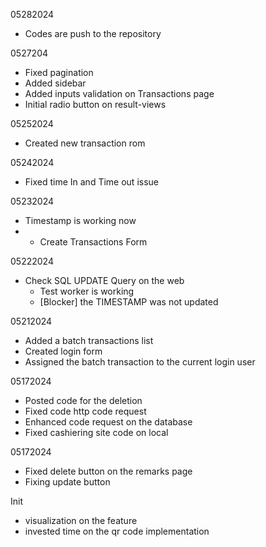 05282024
- Codes are push to the repository

0527204
- Fixed pagination
- Added sidebar
- Added inputs validation on Transactions page
- Initial radio button on result-views


05252024
- Created new transaction rom

05242024
- Fixed time In and Time out issue

05232024
- Timestamp is working now
- * Create Transactions Form

05222024
- Check SQL UPDATE Query on the web
  - Test worker is working
  - [Blocker] the TIMESTAMP was not updated


05212024
- Added a batch transactions list
- Created login form
- Assigned the batch transaction to the current login user 


05172024
- Posted code for the deletion
- Fixed code http code request
- Enhanced code request on the database
- Fixed cashiering site code on local

05172024
- Fixed delete button on the remarks page
- Fixing update button


Init
- visualization on the feature
- invested time on the qr code implementation
